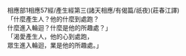 相應部1相應57經/產生經第三(諸天相應/有偈篇/祇夜)(莊春江譯)  
「什麼產生人？他的什麼到處跑？  
什麼進入輪迴？什麼是他的所趣處？」  
「渴愛產生人，他的心到處跑，  
眾生進入輪迴，業是他的所趣處。」  
  
  
